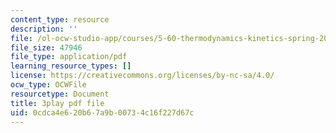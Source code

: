 ```yaml
---
content_type: resource
description: ''
file: /ol-ocw-studio-app/courses/5-60-thermodynamics-kinetics-spring-2008/0cdca4e620b67a9b00734c16f227d67c_6kBqi9vVC6s.pdf
file_size: 47946
file_type: application/pdf
learning_resource_types: []
license: https://creativecommons.org/licenses/by-nc-sa/4.0/
ocw_type: OCWFile
resourcetype: Document
title: 3play pdf file
uid: 0cdca4e6-20b6-7a9b-0073-4c16f227d67c
---
```

